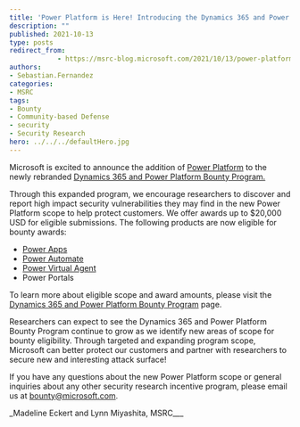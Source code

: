 ```yaml
---
title: 'Power Platform is Here! Introducing the Dynamics 365 and Power Platform Bug Bounty Program'
description: ""
published: 2021-10-13
type: posts
redirect_from:
            - https://msrc-blog.microsoft.com/2021/10/13/power-platform-is-here-introducing-the-dynamics-365-and-power-platform-bug-bounty-program/
authors:
- Sebastian.Fernandez
categories:
- MSRC
tags:
- Bounty
- Community-based Defense
- security
- Security Research
hero: ../../../defaultHero.jpg
---
```

<!-- wp:paragraph -->

Microsoft is excited to announce the addition of [Power Platform](https://powerplatform.microsoft.com/en-us/) to the newly rebranded [Dynamics 365 and Power Platform Bounty Program.](https://www.microsoft.com/en-us/msrc/bounty-dynamics)

<!-- /wp:paragraph -->

<!-- wp:paragraph -->

Through this expanded program, we encourage researchers to discover and report high impact security vulnerabilities they may find in the new Power Platform scope to help protect customers. We offer awards up to \$20,000 USD for eligible submissions. The following products are now eligible for bounty awards:

<!-- /wp:paragraph -->

<!-- wp:list -->

- [Power Apps](https://powerplatform.microsoft.com/en-us/power-apps/)
- [Power Automate](https://powerplatform.microsoft.com/en-us/power-automate/)
- [Power Virtual Agent](https://powerplatform.microsoft.com/en-us/power-virtual-agents/)
- Power Portals

<!-- /wp:list -->

<!-- wp:paragraph -->

To learn more about eligible scope and award amounts, please visit the [Dynamics 365 and Power Platform Bounty Program](https://www.microsoft.com/en-us/msrc/bounty-dynamics) page.

<!-- /wp:paragraph -->

<!-- wp:paragraph -->

Researchers can expect to see the Dynamics 365 and Power Platform Bounty Program continue to grow as we identify new areas of scope for bounty eligibility. Through targeted and expanding program scope, Microsoft can better protect our customers and partner with researchers to secure new and interesting attack surface!

<!-- /wp:paragraph -->

<!-- wp:paragraph -->

If you have any questions about the new Power Platform scope or general inquiries about any other security research incentive program, please email us at [bounty@microsoft.com](mailto:bounty@microsoft.com).

<!-- /wp:paragraph -->

<!-- wp:paragraph -->

\_Madeline Eckert and Lynn Miyashita, MSRC\_\_\_

<!-- /wp:paragraph -->
